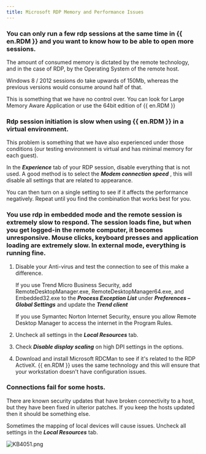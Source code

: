 ```yaml
---
title: Microsoft RDP Memory and Performance Issues
---
```

### You can only run a few rdp sessions at the same time in {{ en.RDM }} and you want to know how to be able to open more sessions.
The amount of consumed memory is dictated by the remote technology, and in the case of RDP, by the Operating System of the remote host.  

Windows 8 / 2012 sessions do take upwards of 150Mb, whereas the previous versions would consume around half of that.  

This is something that we have no control over. You can look for Large Memory Aware Application or use the 64bit edition of {{ en.RDM }}

### Rdp session initiation is slow when using {{ en.RDM }} in a virtual environment.

This problem is something that we have also experienced under those conditions (our testing environment is virtual and has minimal memory for each guest).  

In the ***Experience*** tab of your RDP session, disable everything that is not used. A good method is to select the ***Modem connection speed*** , this will disable all settings that are related to appearance.  

You can then turn on a single setting to see if it affects the performance negatively. Repeat until you find the combination that works best for you.  

### You use rdp in embedded mode and the remote session is extremely slow to respond. The session loads fine, but when you get logged-in the remote computer, it becomes unresponsive. Mouse clicks, keyboard presses and application loading are extremely slow. In external mode, everything is running fine.

1. Disable your Anti-virus and test the connection to see of this make a difference.  

    If you use Trend Micro Business Security, add RemoteDesktopManager.exe, RemoteDesktopManager64.exe, and Embedded32.exe to the ***Process Exception List*** under ***Preferences – Global Settings*** and update the ***Trend client***  

    If you use Symantec Norton Internet Security, ensure you allow Remote Desktop Manager to access the internet in the Program Rules.  

1. Uncheck all settings in the ***Local Resources*** tab.
1. Check ***Disable display scaling*** on high DPI settings in the options.
1. Download and install Microsoft RDCMan to see if it&apos;s related to the RDP ActiveX. {{ en.RDM }} uses the same technology and this will ensure that your workstation doesn&apos;t have configuration issues.  

### Connections fail for some hosts.

There are known security updates that have broken connectivity to a host, but they have been fixed in ulterior patches. If you keep the hosts updated then it should be something else.  

Sometimes the mapping of local devices will cause issues. Uncheck all settings in the ***Local Resources*** tab.  

![KB4051.png](/img/en/kb/KB4051.png)
